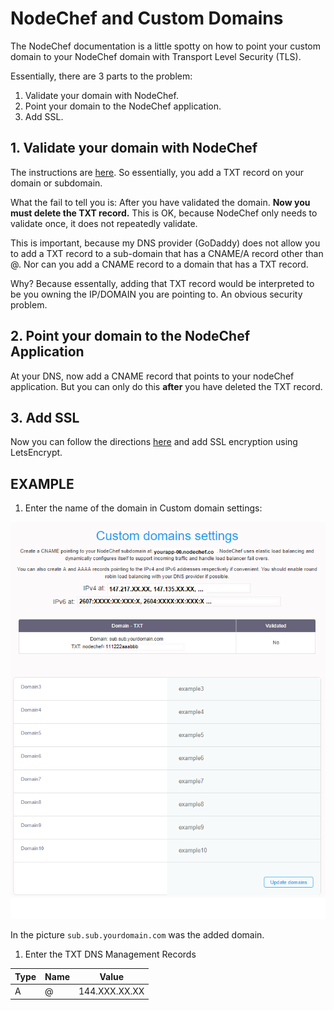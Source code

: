 # NodeChef and Custom Domains
The NodeChef documentation is a little spotty on how to point your custom domain to your NodeChef domain with Transport Level Security (TLS).

Essentially, there are 3 parts to the problem:
1. Validate your domain with NodeChef.
2. Point your domain to the NodeChef application.
3. Add SSL.

## 1. Validate your domain with NodeChef
The instructions are [here](https://nodechef.com/docs/node/global/domains).  So essentially, you add a TXT record on your domain
or subdomain.

What the fail to tell you is:  After you have validated the domain.  **Now you must delete the TXT record.**  This is OK,
because NodeChef only needs to validate once, it does not repeatedly validate.

This is important, because my DNS provider (GoDaddy) does not allow you to add a TXT record to a sub-domain that has a
CNAME/A record other than @.  Nor can you add a CNAME record to a domain that has a TXT record.

Why?  Because essentally, adding that TXT record would be interpreted to be you owning the IP/DOMAIN you are pointing to.
An obvious security problem.

## 2. Point your domain to the NodeChef Application
At your DNS, now add a CNAME record that points to your nodeChef application.
But you can only do this __after__ you have deleted the TXT record.

## 3. Add SSL
Now you can follow the directions [here](https://nodechef.com/docs/node/global/letsencryptssl) and add SSL encryption using LetsEncrypt.

## EXAMPLE
1. Enter the name of the domain in Custom domain settings:

![alt text](https://github.com/brucejo75/NodeChef/blob/master/Add%20Custom%20Domain%204.png "Add Custom Domain")

In the picture `sub.sub.yourdomain.com` was the added domain.

1. Enter the TXT 
DNS Management Records

| Type | Name | Value |
| ---- | ---- | ----- |
| A | @ | 144.XXX.XX.XX |
